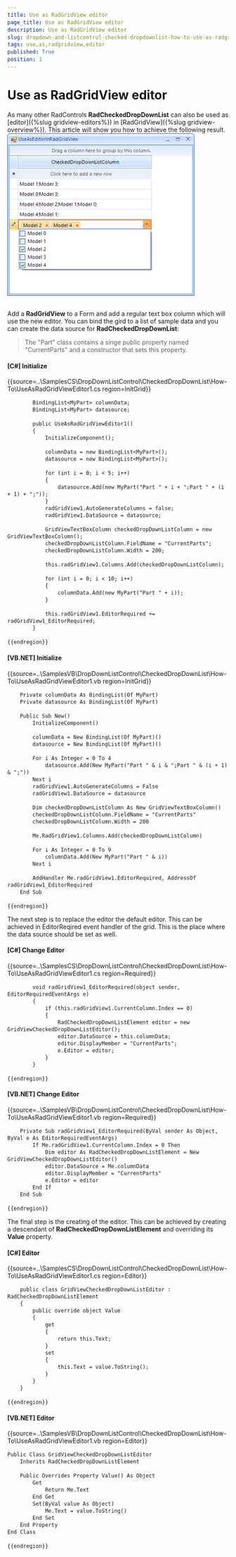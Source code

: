 ```yaml
---
title: Use as RadGridView editor
page_title: Use as RadGridView editor
description: Use as RadGridView editor
slug: dropdown-and-listcontrol-checked-dropdownlist-how-to-use-as-radgridview-editor
tags: use,as,radgridview,editor
published: True
position: 1
---
```


# Use as RadGridView editor



As many other RadControls __RadCheckedDropDownList__ can also be used as [editor]({%slug gridview-editors%}) in
        [RadGridView]({%slug gridview-overview%}). This article will show you how to achieve the following result.
      ![dropdown-and-listcontrol-checkeddropdownlist-how-to-use-as-radgridview-editor 001](images/dropdown-and-listcontrol-checkeddropdownlist-how-to-use-as-radgridview-editor001.png)

## 

Add a __RadGridView__ to a Form and add a regular text box column which will use the new editor. You can bind the gird to 
          a list of sample data and you can create the data source for __RadCheckedDropDownList__:
        

>The "Part" class contains a singe public property named "CurrentParts" and a constructor that sets this property. 

#### __[C#] Initialize__

{{source=..\SamplesCS\DropDownListControl\CheckedDropDownList\How-To\UseAsRadGridViewEditor1.cs region=InitGrid}}
	        
	        BindingList<MyPart> columnData;
	        BindingList<MyPart> datasource;
	
	        public UseAsRadGridViewEditor1()
	        {
	            InitializeComponent();
	            
	            columnData = new BindingList<MyPart>();
	            datasource = new BindingList<MyPart>();
	            
	            for (int i = 0; i < 5; i++)
	            {
	                datasource.Add(new MyPart("Part " + i + ";Part " + (i + 1) + ";"));
	            }
	            radGridView1.AutoGenerateColumns = false;
	            radGridView1.DataSource = datasource;
	            
	            GridViewTextBoxColumn checkedDropDownListColumn = new GridViewTextBoxColumn();
	            checkedDropDownListColumn.FieldName = "CurrentParts";
	            checkedDropDownListColumn.Width = 200;
	            
	            this.radGridView1.Columns.Add(checkedDropDownListColumn);
	            
	            for (int i = 0; i < 10; i++)
	            {
	                columnData.Add(new MyPart("Part " + i));
	            }
	            
	            this.radGridView1.EditorRequired += radGridView1_EditorRequired;
	        }
	        
	{{endregion}}



#### __[VB.NET] Initialize__

{{source=..\SamplesVB\DropDownListControl\CheckedDropDownList\How-To\UseAsRadGridViewEditor1.vb region=InitGrid}}
	
	    Private columnData As BindingList(Of MyPart)
	    Private datasource As BindingList(Of MyPart)
	
	    Public Sub New()
	        InitializeComponent()
	
	        columnData = New BindingList(Of MyPart)()
	        datasource = New BindingList(Of MyPart)()
	
	        For i As Integer = 0 To 4
	            datasource.Add(New MyPart("Part " & i & ";Part " & (i + 1) & ";"))
	        Next i
	        radGridView1.AutoGenerateColumns = False
	        radGridView1.DataSource = datasource
	
	        Dim checkedDropDownListColumn As New GridViewTextBoxColumn()
	        checkedDropDownListColumn.FieldName = "CurrentParts"
	        checkedDropDownListColumn.Width = 200
	
	        Me.RadGridView1.Columns.Add(checkedDropDownListColumn)
	
	        For i As Integer = 0 To 9
	            columnData.Add(New MyPart("Part " & i))
	        Next i
	
	        AddHandler Me.radGridView1.EditorRequired, AddressOf radGridView1_EditorRequired
	    End Sub
	
	{{endregion}}



The next step is to replace the editor the default editor. This can be achieved in EditorReqired event handler of the grid. This is the place where the data
          source should be set as well.  
        

#### __[C#] Change Editor__

{{source=..\SamplesCS\DropDownListControl\CheckedDropDownList\How-To\UseAsRadGridViewEditor1.cs region=Required}}
	            
	        void radGridView1_EditorRequired(object sender, EditorRequiredEventArgs e)
	        {
	            if (this.radGridView1.CurrentColumn.Index == 0)
	            {
	                RadCheckedDropDownListElement editor = new GridViewCheckedDropDownListEditor();
	                editor.DataSource = this.columnData;
	                editor.DisplayMember = "CurrentParts";
	                e.Editor = editor;
	            }
	        }
	    
	{{endregion}}



#### __[VB.NET] Change Editor__

{{source=..\SamplesVB\DropDownListControl\CheckedDropDownList\How-To\UseAsRadGridViewEditor1.vb region=Required}}
	
	    Private Sub radGridView1_EditorRequired(ByVal sender As Object, ByVal e As EditorRequiredEventArgs)
	        If Me.radGridView1.CurrentColumn.Index = 0 Then
	            Dim editor As RadCheckedDropDownListElement = New GridViewCheckedDropDownListEditor()
	            editor.DataSource = Me.columnData
	            editor.DisplayMember = "CurrentParts"
	            e.Editor = editor
	        End If
	    End Sub
	
	{{endregion}}



The final step is the creating of the editor. This can be achieved by creating a descendant of __RadCheckedDropDownListElement__ 
          and overriding its __Value__ property.
        

#### __[C#] Editor__

{{source=..\SamplesCS\DropDownListControl\CheckedDropDownList\How-To\UseAsRadGridViewEditor1.cs region=Editor}}
	            
	    public class GridViewCheckedDropDownListEditor : RadCheckedDropDownListElement
	    {
	        public override object Value
	        {
	            get
	            {
	                return this.Text;
	            }
	            set
	            {
	                this.Text = value.ToString();
	            }
	        }
	    }
	
	{{endregion}}



#### __[VB.NET] Editor__

{{source=..\SamplesVB\DropDownListControl\CheckedDropDownList\How-To\UseAsRadGridViewEditor1.vb region=Editor}}
	
	Public Class GridViewCheckedDropDownListEditor
	    Inherits RadCheckedDropDownListElement
	
	    Public Overrides Property Value() As Object
	        Get
	            Return Me.Text
	        End Get
	        Set(ByVal value As Object)
	            Me.Text = value.ToString()
	        End Set
	    End Property
	End Class
	
	{{endregion}}


